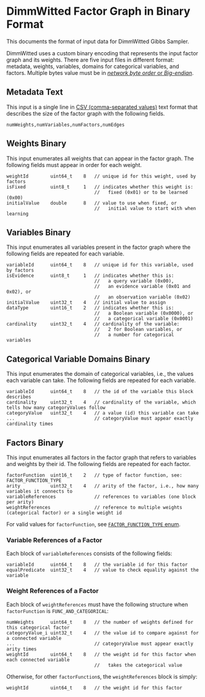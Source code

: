 # DimmWitted Factor Graph in Binary Format

This documents the format of input data for DimmWitted Gibbs Sampler.

DimmWitted uses a custom binary encoding that represents the input factor graph and its weights.
There are five input files in different format: metadata, weights, variables, domains for categorical variables, and factors.
Multiple bytes value must be in [*network byte order* or *Big-endian*](https://en.wikipedia.org/wiki/Endianness).

## Metadata Text
This input is a single line in [CSV (comma-separated values)](https://en.wikipedia.org/wiki/Comma-separated_values) text format that describes the size of the factor graph with the following fields.

    numWeights,numVariables,numFactors,numEdges


## Weights Binary
This input enumerates all weights that can appear in the factor graph.
The following fields must appear in order for each weight.

    weightId        uint64_t    8   // unique id for this weight, used by factors
    isFixed         uint8_t     1   // indicates whether this weight is:
                                    //   fixed (0x01) or to be learned (0x00)
    initialValue    double      8   // value to use when fixed, or
                                    //   initial value to start with when learning

## Variables Binary
This input enumerates all variables present in the factor graph where the following fields are repeated for each variable.

    variableId      uint64_t    8   // unique id for this variable, used by factors
    isEvidence      uint8_t     1   // indicates whether this is:
                                    //   a query variable (0x00),
                                    //   an evidence variable (0x01 and 0x02), or
                                    //   an observation variable (0x02)
    initialValue    uint32_t    4   // initial value to assign
    dataType        uint16_t    2   // indicates whether this is:
                                    //   a Boolean variable (0x0000), or
                                    //   a categorical variable (0x0001)
    cardinality     uint32_t    4   // cardinality of the variable:
                                    //   2 for Boolean variables, or
                                    //   a number for categorical variables

## Categorical Variable Domains Binary
This input enumerates the domain of categorical variables, i.e., the values each variable can take.
The following fields are repeated for each variable.

    variableId      uint64_t    8   // the id of the variable this block describes
    cardinality     uint32_t    4   // cardinality of the variable, which tells how many categoryValues follow
    categoryValue   uint32_t    4   // a value (id) this variable can take
    ...                             // categoryValue must appear exactly cardinality times



## Factors Binary
This input enumerates all factors in the factor graph that refers to variables and weights by their id.
The following fields are repeated for each factor.

    factorFunction  uint16_t    2   // type of factor function, see: FACTOR_FUNCTION_TYPE
    arity           uint32_t    4   // arity of the factor, i.e., how many variables it connects to
    variableReferences              // references to variables (one block per arity)
    weightReferences                // reference to multiple weights (categorical factor) or a single weight id

For valid values for `factorFunction`, see [`FACTOR_FUNCTION_TYPE` enum](../src/common.h).

### Variable References of a Factor
Each block of `variableReferences` consists of the following fields:

    variableId      uint64_t    8   // the variable id for this factor
    equalPredicate  uint32_t    4   // value to check equality against the variable

### Weight References of a Factor
Each block of `weightReferences` must have the following structure when `factorFunction` is `FUNC_AND_CATEGORICAL`:

    numWeights      uint64_t    8   // the number of weights defined for this categorical factor
    categoryValue_i uint32_t    4   // the value id to compare against for a connected variable
    ...                             // categoryValue must appear exactly arity times
    weightId        uint64_t    8   // the weight id for this factor when each connected variable
                                    //   takes the categorical value

Otherwise, for other `factorFunction`s, the `weightReferences` block is simply:

    weightId        uint64_t    8   // the weight id for this factor

